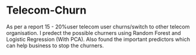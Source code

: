 # Telecom-Churn
As per a report 15 - 20%user telecom user churns/switch to other telecom organisation.  I predect the possible churners using Random Forest and Logistic Regression (With PCA). Also found the important predictors which can help business to stop the churners. 
